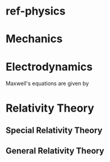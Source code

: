 # ref-physics
# Mechanics
# Electrodynamics
Maxwell's equations are given by

# Relativity Theory
## Special Relativity Theory
## General Relativity Theory
